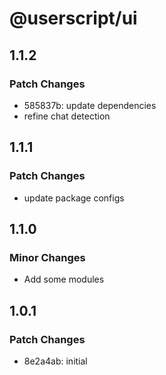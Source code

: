# @userscript/ui

## 1.1.2

### Patch Changes

- 585837b: update dependencies
- refine chat detection

## 1.1.1

### Patch Changes

- update package configs

## 1.1.0

### Minor Changes

- Add some modules

## 1.0.1

### Patch Changes

- 8e2a4ab: initial
